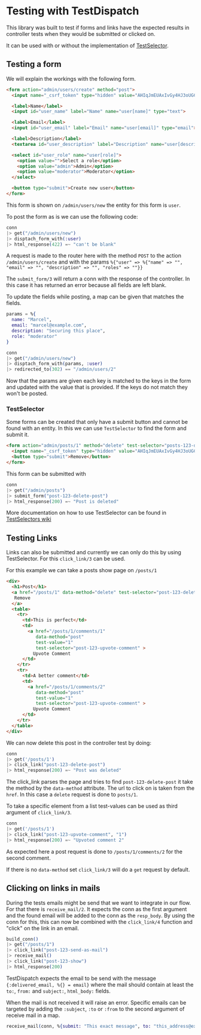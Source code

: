# Testing with TestDispatch

This library was built to test if forms and links have the expected results in
controller tests when they would be submitted or clicked on.

It can be used with or without the implementation of
[TestSelector](https://github.com/defactosoftware/test_selector).

## Testing a form

We will explain the workings with the following form.

```html
<form action="admin/users/create" method="post">
  <input name="_csrf_token" type="hidden" value="AHIqJmEUAxIvGy4HJ3oUGCMjChsLYBZ-SGgy7W1HElh3PKLsffgXXQO6">

  <label>Name</label>
  <input id="user_name" label="Name" name="user[name]" type="text">

  <label>Email</label>
  <input id="user_email" label="Email" name="user[email]" type="email">

  <label>Description</label>
  <textarea id="user_description" label="Description" name="user[description]" type="textarea"></textarea>

  <select id="user_role" name="user[role]">
    <option value="">Select a role</option>
    <option value="admin">Admin</option>
    <option value="moderator">Moderator</option>
  </select>

  <button type="submit">Create new user</button>
</form>
```

This form is shown on `/admin/users/new` the entity for this form is `user`.

To post the form as is we can use the following code:

```elixir
conn
|> get("/admin/users/new")
|> disptach_form_with(:user)
|> html_response(422) =~ "can't be blank"
```

A request is made to the router here with the method `POST` to the action
`/admin/users/create` and with the params `%{"user" => %{"name" => "",
"email" => "", "description" => "", "roles" => ""}}`

The `submit_form/3` will return a conn with the response of the
controller. In this case it has returned an error because all fields are left
blank.

To update the fields while posting, a map can be given that matches the fields.

```elixir
params = %{
  name: "Marcel",
  email: "marcel@example.com",
  description: "Securing this place",
  role: "moderator"
}

conn
|> get("/admin/users/new")
|> disptach_form_with(params, :user)
|> redirected_to(302) == "/admin/users/2"
```

Now that the params are given each key is matched to the keys in the form and
updated with the value that is provided. If the keys do not match they won't be
posted.

### TestSelector

Some forms can be created that only have a submit button and cannot be found
with an entity. In this we can use `TestSelector` to find the form and submit
it.

```html
<form action="admin/posts/1" method="delete" test-selector="posts-123-delete-post">
  <input name="_csrf_token" type="hidden" value="AHIqJmEUAxIvGy4HJ3oUGCMjChsLYBZ-SGgy7W1HElh3PKLsffgXXQO6">
  <button type="submit">Remove</button>
</form>
```

This form can be submitted with

```elixir
conn
|> get("/admin/posts")
|> submit_form("post-123-delete-post")
|> html_response(200) =~ "Post is deleted"
```

More documentation on how to use TestSelector can be found in [TestSelectors wiki](
https://github.com/defactosoftware/test_selector/wiki/Usage-in-App)

## Testing Links

Links can also be submitted and currently we can only do this by using
TestSelector. For this `click_link/3` can be used.

For this example we can take a posts show page on `/posts/1`

```html
<div>
  <h1>Post</h1>
  <a href="/posts/1" data-method="delete" test-selector="post-123-delete-post">
   Remove
  </a>
  <table>
    <tr>
      <td>This is perfect</td>
      <td>
        <a href="/posts/1/comments/1"
           data-method="post"
           test-value="1"
           test-selector="post-123-upvote-comment" >
          Upvote Comment
      </td>
    </tr>
    <tr>
      <td>A better comment</td>
      <td>
        <a href="/posts/1/comments/2"
           data-method="post"
           test-value="1"
           test-selector="post-123-upvote-comment" >
          Upvote Comment
      </td>
    </tr>
  </table>
</div>
```

We can now delete this post in the controller test by doing:

```elixir
conn
|> get('/posts/1')
|> click_link("post-123-delete-post")
|> html_response(200) =~ "Post was deleted"
```

The click_link parses the page and tries to find `post-123-delete-post` it
take the method by the `data-method` attribute. The url to click on is taken
from the `href`. In this case a `delete` request is done to `posts/1`.

To take a specific element from a list test-values can be used as third argument
of `click_link/3`.

```elixir
conn
|> get('/posts/1')
|> click_link("post-123-upvote-comment", "1")
|> html_response(200) =~ "Upvoted comment 2"
```

As expected here a post request is done to `/posts/1/comments/2` for the second comment.

If there is no `data-method` set `click_link/3` will do a `get` request by
default.

## Clicking on links in mails

During the tests emails might be send that we want to integrate in our flow. For
that there is `receive_mail/2`. It expects the conn as the first argument and
the found email will be added to the conn as the `resp_body`. By using the conn
for this, this can now be combined with the `click_link/4` function and "click" on
the link in an email.

```elixir
build_conn()
|> get("/posts/1")
|> click_link("post-123-send-as-mail")
|> receive_mail()
|> click_link("post-123-show")
|> html_response(200)
```

TestDispatch expects the email to be send with the message
`{:delivered_email, %{} = email}` where the mail should contain at least
the `to:`, `from:` and `subject:`, `html_body:` fields.

When the mail is not received it will raise an error. Specific emails can be
targeted by adding the `:subject`, `:to` or `:from` to the second argument of
receive mail in a map.

```elixir
receive_mail(conn, %{submit: "This exact message", to: "this_address@exmaple.com"})
```


